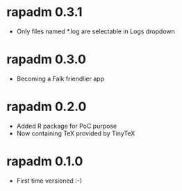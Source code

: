 # rapadm 0.3.1

* Only files named *.log are selectable in Logs dropdown

# rapadm 0.3.0

* Becoming a Falk friendlier app

# rapadm 0.2.0

* Added R package for PoC purpose
* Now containing TeX provided by TinyTeX

# rapadm 0.1.0

* First time versioned :-)
